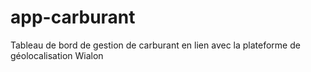 # app-carburant

Tableau de bord de gestion de carburant en lien avec la plateforme de géolocalisation Wialon
